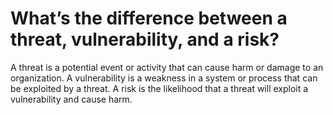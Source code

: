# What’s the difference between a threat, vulnerability, and a risk?

A threat is a potential event or activity that can cause harm or damage to an organization. A vulnerability is a weakness in a system or process that can be exploited by a threat. A risk is the likelihood that a threat will exploit a vulnerability and cause harm.
